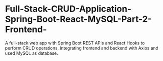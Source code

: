 # Full-Stack-CRUD-Application-Spring-Boot-React-MySQL-Part-2-Frontend-
A full-stack web app with Spring Boot REST APIs and React Hooks to perform CRUD operations, integrating frontend and backend with Axios and used MySQL as database.
